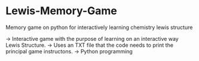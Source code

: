 # Lewis-Memory-Game
Memory game on python for interactively learning chemistry lewis structure

-> Interactive game with the purpose of learning on an interactive way Lewis Structure.
-> Uses an TXT file that the code needs to print the principal game instructons.
-> Python programming
